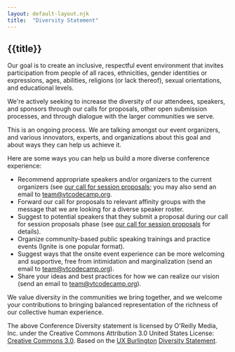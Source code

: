```yaml
---
layout: default-layout.njk
title:  "Diversity Statement"
---
```


<section class="main" >

# {{title}}

Our goal is to create an inclusive, respectful event environment that invites participation from people of all races, ethnicities, gender identities or expressions, ages, abilities, religions (or lack thereof), sexual orientations, and educational levels.

We're actively seeking to increase the diversity of our attendees, speakers, and sponsors through our calls for proposals, other open submission processes, and through dialogue with the larger communities we serve.

This is an ongoing process. We are talking amongst our event organizers, and various innovators, experts, and organizations about this goal and about ways they can help us achieve it.

Here are some ways you can help us build a more diverse conference experience:

* Recommend appropriate speakers and/or organizers to the current organizers (see [our call for session proposals](http://vtcodecamp.org/#speak); you may also send an email to [team@vtcodecamp.org](mailto:team@vtcodecamp.org).
* Forward our call for proposals to relevant affinity groups with the message that we are looking for a diverse speaker roster.
* Suggest to potential speakers that they submit a proposal during our call for session proposals phase (see [our call for session proposals](http://vtcodecamp.org/#speak) for details).
* Organize community-based public speaking trainings and practice events (Ignite is one popular format).
* Suggest ways that the onsite event experience can be more welcoming and supportive, free from intimidation and marginalization (send an email to [team@vtcodecamp.org](mailto:team@vtcodecamp.org)).
* Share your ideas and best practices for how we can realize our vision (send an email to [team@vtcodecamp.org](mailto:team@vtcodecamp.org)).

We value diversity in the communities we bring together, and we welcome your contributions to bringing balanced representation of the richness of our collective human experience.

The above Conference Diversity statement is licensed by O'Reilly Media, Inc. under the Creative Commons Attribution 3.0 United States License: [Creative Commons 3.0](http://creativecommons.org/licenses/by/3.0/us/). Based on the [UX Burlington](http://uxburlington.com/) [Diversity Statement](http://uxburlington.com/diversity/).

</section>